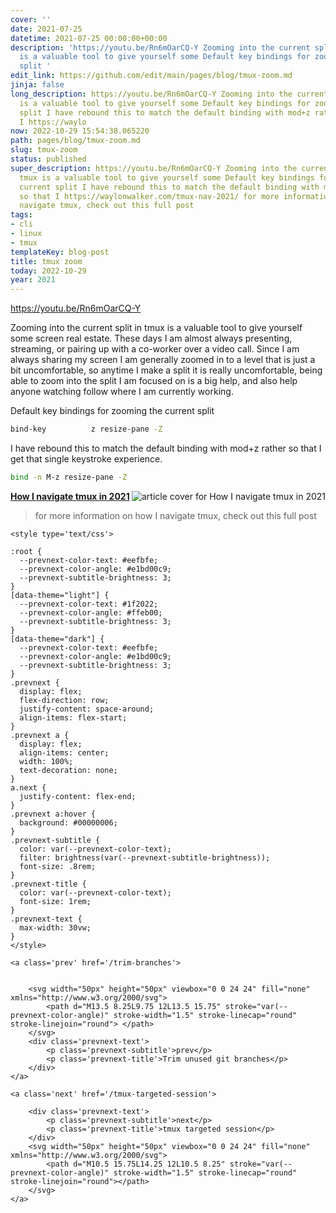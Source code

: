 ```yaml
---
cover: ''
date: 2021-07-25
datetime: 2021-07-25 00:00:00+00:00
description: 'https://youtu.be/Rn6mOarCQ-Y Zooming into the current split in tmux
  is a valuable tool to give yourself some Default key bindings for zooming the current
  split '
edit_link: https://github.com/edit/main/pages/blog/tmux-zoom.md
jinja: false
long_description: https://youtu.be/Rn6mOarCQ-Y Zooming into the current split in tmux
  is a valuable tool to give yourself some Default key bindings for zooming the current
  split I have rebound this to match the default binding with mod+z rather so that
  I https://waylo
now: 2022-10-29 15:54:38.065220
path: pages/blog/tmux-zoom.md
slug: tmux-zoom
status: published
super_description: https://youtu.be/Rn6mOarCQ-Y Zooming into the current split in
  tmux is a valuable tool to give yourself some Default key bindings for zooming the
  current split I have rebound this to match the default binding with mod+z rather
  so that I https://waylonwalker.com/tmux-nav-2021/ for more information on how I
  navigate tmux, check out this full post
tags:
- cli
- linux
- tmux
templateKey: blog-post
title: tmux zoom
today: 2022-10-29
year: 2021
---
```


https://youtu.be/Rn6mOarCQ-Y

Zooming into the current split in tmux is a valuable tool to give yourself some
screen real estate.  These days I am almost always presenting, streaming, or
pairing up with a co-worker over a video call.  Since I am always sharing my
screen I am generally zoomed in to a level that is just a bit uncomfortable, so
anytime I make a split it is really uncomfortable, being able to zoom into the
split I am focused on is a big help, and also help anyone watching follow where
I am currently working.


Default key bindings for zooming the current split

``` bash
bind-key          z resize-pane -Z
```


I have rebound this to match the default binding with mod+z rather so that I
get that single keystroke experience.

``` bash
bind -n M-z resize-pane -Z
```


<div class="onelinelink-wrapper">
    <a class="onelinelink" href="https://waylonwalker.com/tmux-nav-2021/">
        <img style="float: right;" align='right' src="https://covers.waylonwalker.com/tmux-nav-2021.jpg" alt="article cover for How I navigate tmux in 2021"/>
        <p><strong>How I navigate tmux in 2021</strong></p>
    </a>
</div>


> for more information on how I navigate tmux, check out this full post
<div class='prevnext'>

    <style type='text/css'>

    :root {
      --prevnext-color-text: #eefbfe;
      --prevnext-color-angle: #e1bd00c9;
      --prevnext-subtitle-brightness: 3;
    }
    [data-theme="light"] {
      --prevnext-color-text: #1f2022;
      --prevnext-color-angle: #ffeb00;
      --prevnext-subtitle-brightness: 3;
    }
    [data-theme="dark"] {
      --prevnext-color-text: #eefbfe;
      --prevnext-color-angle: #e1bd00c9;
      --prevnext-subtitle-brightness: 3;
    }
    .prevnext {
      display: flex;
      flex-direction: row;
      justify-content: space-around;
      align-items: flex-start;
    }
    .prevnext a {
      display: flex;
      align-items: center;
      width: 100%;
      text-decoration: none;
    }
    a.next {
      justify-content: flex-end;
    }
    .prevnext a:hover {
      background: #00000006;
    }
    .prevnext-subtitle {
      color: var(--prevnext-color-text);
      filter: brightness(var(--prevnext-subtitle-brightness));
      font-size: .8rem;
    }
    .prevnext-title {
      color: var(--prevnext-color-text);
      font-size: 1rem;
    }
    .prevnext-text {
      max-width: 30vw;
    }
    </style>
    
    <a class='prev' href='/trim-branches'>
    

        <svg width="50px" height="50px" viewbox="0 0 24 24" fill="none" xmlns="http://www.w3.org/2000/svg">
            <path d="M13.5 8.25L9.75 12L13.5 15.75" stroke="var(--prevnext-color-angle)" stroke-width="1.5" stroke-linecap="round" stroke-linejoin="round"> </path>
        </svg>
        <div class='prevnext-text'>
            <p class='prevnext-subtitle'>prev</p>
            <p class='prevnext-title'>Trim unused git branches</p>
        </div>
    </a>
    
    <a class='next' href='/tmux-targeted-session'>
    
        <div class='prevnext-text'>
            <p class='prevnext-subtitle'>next</p>
            <p class='prevnext-title'>tmux targeted session</p>
        </div>
        <svg width="50px" height="50px" viewbox="0 0 24 24" fill="none" xmlns="http://www.w3.org/2000/svg">
            <path d="M10.5 15.75L14.25 12L10.5 8.25" stroke="var(--prevnext-color-angle)" stroke-width="1.5" stroke-linecap="round" stroke-linejoin="round"></path>
        </svg>
    </a>
  </div>